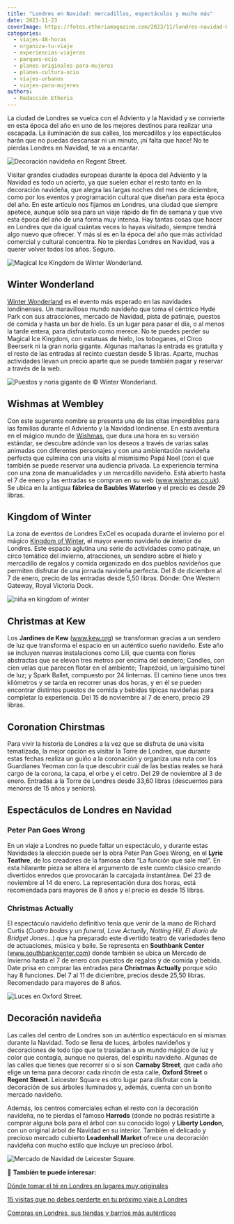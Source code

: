 ```yaml
---
title: "Londres en Navidad: mercadillos, espectáculos y mucho más"
date: 2023-11-23
coverImage: https://fotos.etheriamagazine.com/2023/11/londres-navidad-Hyde-Park-Winter-Wonderland-museo-hielo.jpg
categories: 
  - viajes-48-horas
  - organiza-tu-viaje
  - experiencias-viajeras
  - parques-ocio
  - planes-originales-para-mujeres
  - planes-cultura-ocio
  - viajes-urbanos
  - viajes-para-mujeres
authors: 
  - Redacción Etheria
---
```


La ciudad de Londres se vuelca con el Adviento y la Navidad y se convierte en esta época 
del año en uno de los mejores destinos para realizar una escapada. La iluminación de sus 
calles, los mercadillos y los espectáculos harán que no puedas descansar ni un minuto, 
¡ni falta que hace! No te pierdas Londres en Navidad, te va a encantar. 

![Decoración navideña en Regent Street.](https://fotos.etheriamagazine.com/2023/11/londres-navidad-regent-street.jpg "Decoración navideña en Regent Street. © Jamie Davis")

Visitar grandes ciudades europeas durante la época del Adviento y la Navidad es todo un 
acierto, ya que suelen echar el resto tanto en la decoración navideña, que alegra las 
largas noches del mes de diciembre, como por los eventos y programación cultural que 
diseñan para esta época del año. En este artículo nos fijamos en Londres, una ciudad que 
siempre apetece, aunque sólo sea para un viaje rápido de fin de semana y que vive esta 
época del año de una forma muy intensa. Hay tantas cosas que hacer en Londres que da 
igual cuántas veces lo hayas visitado, siempre tendrá algo nuevo que ofrecer. Y más si 
es en la época del año que más actividad comercial y cultural concentra. No te pierdas 
Londres en Navidad, vas a querer volver todos los años. Seguro. 

![Magical Ice Kingdom de Winter Wonderland.](https://fotos.etheriamagazine.com/2023/11/londres-navidad-Hyde-Park-Winter-Wonderland-museo-hielo.jpg "Magical Ice Kingdom de © Winter Wonderland.")

## Winter Wonderland

[Winter Wonderland](http://www.hydeparkwinterwonderland.com) es el evento más esperado 
en las navidades londinenses. Un maravilloso mundo navideño que toma el céntrico Hyde 
Park con sus atracciones, mercado de Navidad, pista de patinaje, puestos de comida y 
hasta un bar de hielo. Es un lugar para pasar el día, o al menos la tarde entera, para 
disfrutarlo como merece. No te puedes perder su Magical Ice Kingdom, con estatuas de 
hielo, los toboganes, el Circo Beerserk ni la gran noria gigante. Algunas mañanas la 
entrada es gratuita y el resto de las entradas al recinto cuestan desde 5 libras. 
Aparte, muchas actividades llevan un precio aparte que se puede también pagar y reservar 
a través de la web. 

![Puestos y noria gigante de © Winter Wonderland.](https://fotos.etheriamagazine.com/2023/11/Londres-navidad-Hyde-Park-Winter-Wonderland.jpg "Puestos y noria gigante de © Winter Wonderland.")

## Wishmas at Wembley

Con este sugerente nombre se presenta una de las citas imperdibles para las familias 
durante el Adviento y la Navidad londinense. En esta aventura en el mágico mundo de [Wishmas](https://www.wishmas.co.uk/), 
que dura una hora en su versión estándar, se descubre adónde van los deseos a través de 
varias salas animadas con diferentes personajes y con una ambientación navideña perfecta 
que culmina con una visita al mismísimo Papá Noel (con el que también se puede reservar 
una audiencia privada. La experiencia termina con una zona de manualidades y un 
mercadillo navideño. Está abierto hasta el 7 de enero y las entradas se compran en su 
web (www.wishmas.co.uk). Se ubica en la antigua **fábrica de Baubles Waterloo** y el 
precio es desde 29 libras. 

## Kingdom of Winter

La zona de eventos de Londres ExCel es ocupada durante el invierno por el mágico [Kingdom 
of Winter](http://www.kingdomofwinter.com), el mayor evento navideño de interior de 
Londres. Este espacio aglutina una serie de actividades como patinaje, un circo temático 
del invierno, atracciones, un sendero sobre el hielo y mercadillo de regalos y comida 
organizado en dos pueblos navideños que permiten disfrutar de una jornada navideña 
perfecta. Del 8 de diciembre al 7 de enero, precio de las entradas desde 5,50 libras. 
Dónde: One Western Gateway, Royal Victoria Dock. 

![niña en kingdom of winter](https://fotos.etheriamagazine.com/2023/11/londres-navidad-Kingdom-of-Winter-sendero-hielo.jpg "Sendero sobre el hielo en © Kingdom of Winter.")

## Christmas at Kew

Los **Jardines de Kew** (www.kew.org) se transforman gracias a un sendero de luz que 
transforma el espacio en un auténtico sueño navideño. Este año se incluyen nuevas 
instalaciones como Lili, que cuenta con flores abstractas que se elevan tres metros por 
encima del sendero; Candles, con cien velas que parecen flotar en el ambiente; 
Trapezoid, un larguísimo túnel de luz; y Spark Ballet, compuesto por 24 linternas. El 
camino tiene unos tres kilómetros y se tarda en recorrer unas dos horas, y en él se 
pueden encontrar distintos puestos de comida y bebidas típicas navideñas para completar 
la experiencia. Del 15 de noviembre al 7 de enero, precio 29 libras. 

## Coronation Chirstmas

Para vivir la historia de Londres a la vez que se disfruta de una visita tematizada, la 
mejor opción es visitar la Torre de Londres, que durante estas fechas realiza un guiño a 
la coronación y organiza una ruta con los Guardianes Yeoman con la que descubrir cuál de 
las bestias reales se hará cargo de la corona, la capa, el orbe y el cetro. Del 29 de 
noviembre al 3 de enero. Entradas a la Torre de Londres desde 33,60 libras (descuentos 
para menores de 15 años y seniors). 

## Espectáculos de Londres en Navidad

### Peter Pan Goes Wrong

En un viaje a Londres no puede faltar un espectáculo, y durante estas Navidades la 
elección puede ser la obra Peter Pan Goes Wrong, en el **Lyric Teathre**, de los 
creadores de la famosa obra “La función que sale mal”. En esta hilarante pieza se altera 
el argumento de este cuento clásico creando divertidos enredos que provocarán la 
carcajada instantánea. Del 23 de noviembre al 14 de enero. La representación dura dos 
horas, está recomendada para mayores de 8 años y el precio es desde 15 libras. 

### Christmas Actually

El espectáculo navideño definitivo tenía que venir de la mano de Richard Curtis (_Cuatro 
bodas y un funeral_, _Love Actually_, _Notting Hill_, _El diario de Bridget Jones_…) que 
ha preparado este divertido teatro de variedades lleno de actuaciones, música y baile. 
Se representa en **Southbank Center** (www.southbankcenter.com) donde también se ubica 
un Mercado de Invierno hasta el 7 de enero con puestos de regalos y de comida y bebida. 
Date prisa en comprar las entradas para **Christmas Actually** porque sólo hay 8 
funciones. Del 7 al 11 de diciembre, precios desde 25,50 libras. Recomendado para 
mayores de 8 años. 

![Luces en Oxford Street.](https://fotos.etheriamagazine.com/2023/11/londres-navidad-oxford-street.jpg "Luces en Oxford Street. © Mark Higham.")

## Decoración navideña

Las calles del centro de Londres son un auténtico espectáculo en sí mismas durante la 
Navidad. Todo se llena de luces, árboles navideños y decoraciones de todo tipo que te 
trasladan a un mundo mágico de luz y color que contagia, aunque no quieras, del espíritu 
navideño. Algunas de las calles que tienes que recorrer sí o sí son **Carnaby Street**, 
que cada año elige un tema para decorar cada rincón de esta calle, **Oxford Street** o 
**Regent Street**. Leicester Square es otro lugar para disfrutar con la decoración de 
sus árboles iluminados y, además, cuenta con un bonito mercado navideño. 

Además, los centros comerciales echan el resto con la decoración navideña, no te pierdas 
el famoso **Harrods** (donde no podrás resistirte a comprar alguna bola para el árbol 
con su conocido logo) y **Liberty London**, con un original árbol de Navidad en su 
interior. También el delicado y precioso mercado cubierto **Leadenhall Market** ofrece 
una decoración navideña con mucho estilo que incluye un precioso árbol. 

![Mercado de Navidad de Leicester Square.](https://fotos.etheriamagazine.com/2023/11/londres-navidad-leicester-square.jpg "Mercado de Navidad de Leicester Square. © Philippe Oursel")

📌 **También te puede interesar:** 

[Dónde tomar el té en Londres en lugares muy 
originales](https://etheriamagazine.com/2023/03/15/tomar-te-londres/) 

[15 visitas que no debes perderte en tu próximo viaje a 
Londres](https://etheriamagazine.com/2022/11/10/que-ver-londres-nuevo-clasico/) 

[Compras en Londres, sus tiendas y barrios más 
auténticos](https://etheriamagazine.com/2020/05/06/compras-originales-en-londres-seven-dials-connaught-village-carnaby-street-marylebone/)
